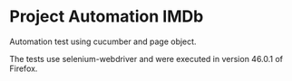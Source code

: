 # Project Automation IMDb
Automation test using cucumber and page object.

The tests use selenium-webdriver and were executed in version 46.0.1 of Firefox.
